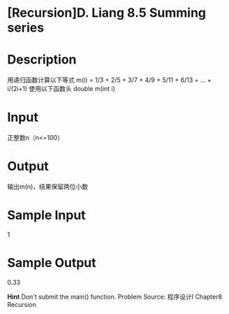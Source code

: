 # [Recursion]D. Liang 8.5 Summing series

# Description
用递归函数计算以下等式
m(i) = 1/3 + 2/5 + 3/7 + 4/9 + 5/11 + 6/13 + ... + i/(2i+1)
使用以下函数头
double m(int i)

# Input
正整数n（n<=100）

# Output 
输出m(n)，结果保留两位小数

# Sample Input
1

# Sample Output
0.33

**Hint**
Don't submit the main() function.
Problem Source: 程序设计I Chapter8 Recursion
